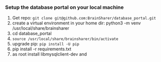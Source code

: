 ### Setup the database portal on your local machine
1. Get repo: `git clone git@github.com:BrainSharer/database_portal.git`
1. create a virtual environment in your home dir: python3 -m venv /usr/local/share/brainsharer
1. cd database_portal
1. `source /usr/local/share/brainsharer/bin/activate`
1. upgrade pip: `pip install -U pip`
1. pip install -r requirements.txt
1. as root install libmysqlclient-dev and 
